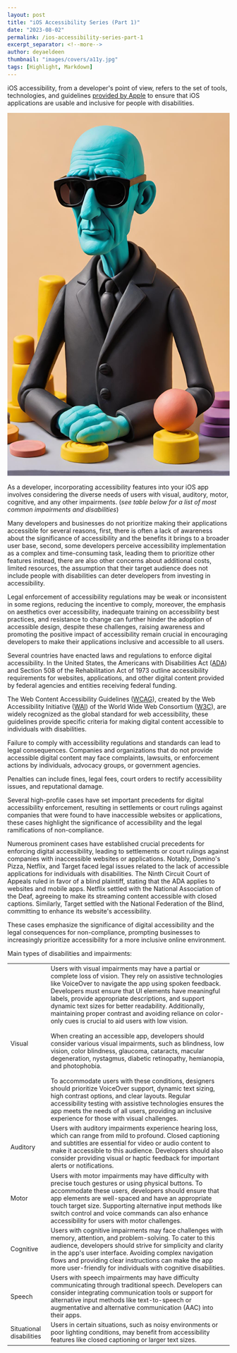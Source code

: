 ```yaml
---
layout: post
title: "iOS Accessibility Series (Part 1)"
date: "2023-08-02"
permalink: /ios-accessibility-series-part-1
excerpt_separator: <!--more-->
author: deyaeldeen
thumbnail: "images/covers/a11y.jpg"
tags: [Highlight, Markdown]
---
```


iOS accessibility, from a developer's point of view, refers to the set of tools, technologies, and guidelines [provided by Apple](https://developer.apple.com/accessibility/) to ensure that iOS applications are usable and inclusive for people with disabilities. 
<!--more-->
![](images/covers/a11y_full.jpg)

As a developer, incorporating accessibility features into your iOS app involves considering the diverse needs of users with visual, auditory, motor, cognitive, and any other impairments. (_see table below for a list of most common impairments and disabilities_)  

Many developers and businesses do not prioritize making their applications accessible for several reasons, first, there is often a lack of awareness about the significance of accessibility and the benefits it brings to a broader user base, second, some developers perceive accessibility implementation as a complex and time-consuming task, leading them to prioritize other features instead, there are also other concerns about additional costs, limited resources, the assumption that their target audience does not include people with disabilities can deter developers from investing in accessibility.  
  
Legal enforcement of accessibility regulations may be weak or inconsistent in some regions, reducing the incentive to comply, moreover, the emphasis on aesthetics over accessibility, inadequate training on accessibility best practices, and resistance to change can further hinder the adoption of accessible design, despite these challenges, raising awareness and promoting the positive impact of accessibility remain crucial in encouraging developers to make their applications inclusive and accessible to all users.

Several countries have enacted laws and regulations to enforce digital accessibility. In the United States, the Americans with Disabilities Act ([ADA](https://www.ada.gov/)) and Section 508 of the Rehabilitation Act of 1973 outline accessibility requirements for websites, applications, and other digital content provided by federal agencies and entities receiving federal funding.  
  
The Web Content Accessibility Guidelines ([WCAG](https://en.wikipedia.org/wiki/Web_Content_Accessibility_Guidelines)), created by the Web Accessibility Initiative ([WAI](https://www.w3.org/WAI/)) of the World Wide Web Consortium ([W3C](https://www.w3.org/ "W3C")), are widely recognized as the global standard for web accessibility, these guidelines provide specific criteria for making digital content accessible to individuals with disabilities.

Failure to comply with accessibility regulations and standards can lead to legal consequences. Companies and organizations that do not provide accessible digital content may face complaints, lawsuits, or enforcement actions by individuals, advocacy groups, or government agencies.  
  
Penalties can include fines, legal fees, court orders to rectify accessibility issues, and reputational damage.

Several high-profile cases have set important precedents for digital accessibility enforcement, resulting in settlements or court rulings against companies that were found to have inaccessible websites or applications, these cases highlight the significance of accessibility and the legal ramifications of non-compliance.  
  
Numerous prominent cases have established crucial precedents for enforcing digital accessibility, leading to settlements or court rulings against companies with inaccessible websites or applications. Notably, Domino's Pizza, Netflix, and Target faced legal issues related to the lack of accessible applications for individuals with disabilities. The Ninth Circuit Court of Appeals ruled in favor of a blind plaintiff, stating that the ADA applies to websites and mobile apps. Netflix settled with the National Association of the Deaf, agreeing to make its streaming content accessible with closed captions. Similarly, Target settled with the National Federation of the Blind, committing to enhance its website's accessibility.  
  
These cases emphasize the significance of digital accessibility and the legal consequences for non-compliance, prompting businesses to increasingly prioritize accessibility for a more inclusive online environment.  
  
Main types of disabilities and impairments:

<table><tbody><tr><td>Visual</td><td>Users with visual impairments may have a partial or complete loss of vision. They rely on assistive technologies like VoiceOver to navigate the app using spoken feedback. Developers must ensure that UI elements have meaningful labels, provide appropriate descriptions, and support dynamic text sizes for better readability. Additionally, maintaining proper contrast and avoiding reliance on color-only cues is crucial to aid users with low vision.<br><br>When creating an accessible app, developers should consider various visual impairments, such as blindness, low vision, color blindness, glaucoma, cataracts, macular degeneration, nystagmus, diabetic retinopathy, hemianopia, and photophobia.<br><br>To accommodate users with these conditions, designers should prioritize VoiceOver support, dynamic text sizing, high contrast options, and clear layouts. Regular accessibility testing with assistive technologies ensures the app meets the needs of all users, providing an inclusive experience for those with visual challenges.</td></tr><tr><td>Auditory</td><td>Users with auditory impairments experience hearing loss, which can range from mild to profound. Closed captioning and subtitles are essential for video or audio content to make it accessible to this audience. Developers should also consider providing visual or haptic feedback for important alerts or notifications.</td></tr><tr><td>Motor</td><td>Users with motor impairments may have difficulty with precise touch gestures or using physical buttons. To accommodate these users, developers should ensure that app elements are well-spaced and have an appropriate touch target size. Supporting alternative input methods like switch control and voice commands can also enhance accessibility for users with motor challenges.</td></tr><tr><td>Cognitive</td><td>Users with cognitive impairments may face challenges with memory, attention, and problem-solving. To cater to this audience, developers should strive for simplicity and clarity in the app's user interface. Avoiding complex navigation flows and providing clear instructions can make the app more user-friendly for individuals with cognitive disabilities.</td></tr><tr><td>Speech</td><td>Users with speech impairments may have difficulty communicating through traditional speech. Developers can consider integrating communication tools or support for alternative input methods like text-to-speech or augmentative and alternative communication (AAC) into their apps.</td></tr><tr><td>Situational disabilities</td><td>Users in certain situations, such as noisy environments or poor lighting conditions, may benefit from accessibility features like closed captioning or larger text sizes.</td></tr></tbody></table>

